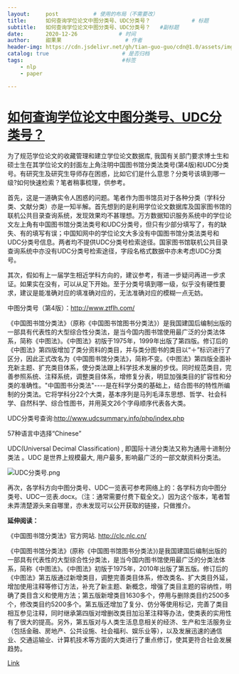 ```yaml
---
layout:     post           # 使用的布局（不需要改）
title:      如何查询学位论文中图分类号、UDC分类号？             # 标题 
subtitle:   如何查询学位论文中图分类号、UDC分类号？   #副标题
date:       2020-12-26             # 时间
author:     甜果果                    # 作者
header-img: https://cdn.jsdelivr.net/gh/tian-guo-guo/cdn@1.0/assets/img/post-bg-coffee.jpeg    #背景图片
catalog: true                       # 是否归档
tags:                               #标签
    - nlp
    - paper

---
```


# [如何查询学位论文中图分类号、UDC分类号？](http://blog.sciencenet.cn/home.php?mod=space&uid=213646&do=blog&id=1225953)

为了规范学位论文的收藏管理和建立学位论文数据库, 我国有关部门要求博士生和硕士生在其学位论文的封面左上角注明中国图书馆分类法类号(第4版)和UDC分类号。有研究生及研究生导师存在困惑，比如它们是什么意思？分类号该填到哪一级?如何快速检索？笔者稍事梳理，供参考。

  首先，这是一道确实令人困惑的问题。笔者作为图书馆员对于各种分类（学科分类、文献分类）亦是一知半解。首先想到的是利用学位论文数据库及国家图书馆的联机公共目录查询系统，发现效果均不甚理想。万方数据知识服务系统中的学位论文左上角有中国图书馆分类法类号和UDC分类号，但只有少部分填写了，有的缺失、有的填写有误；中国知网中的学位论文大多没有中国图书馆分类法类号和UDC分类号信息。两者均不提供UDC分类号检索途径。国家图书馆联机公共目录查询系统中亦没有UDC分类号检索途径，字段名格式数据中亦未考虑UDC分类号。

  其次，假如有上一届学生相近学科方向的，建议参考，有进一步疑问再进一步求证。如果实在没有，可以从足下开始。至于分类号填到哪一级，似乎没有硬性要求，建议是能准确对应的填准确对应的，无法准确对应的模糊一点无妨。  

   中图分类号（第4版）：http://www.ztflh.com/

《中国图书馆分类法》（原称《中国图书馆图书分类法》）是我国建国后编制出版的一部具有代表性的大型综合性分类法，是当今国内图书馆使用最广泛的分类法体系，简称《中图法》。《中图法》初版于1975年，1999年出版了第四版。修订后的《中图法》第四版增加了类分资料的类目，并与类分图书的类目以“＋”标识进行了区分，因此正式改名为《中国图书馆分类法》，简称不变。《中图法》第四版全面补充新主题、扩充类目体系，使分类法跟上科学技术发展的步伐。同时规范类目，完善参照系统、注释系统，调整类目体系，增修复分表，明显加强类目的扩容性和分类的准确性。"中国图书分类法"----是在科学分类的基础上，结合图书的特性所编制的分类法。它将学科分22个大类，基本序列是马列毛泽东思想、哲学、社会科学、自然科学、综合性图书，并用英文26个字母顺序代表各大类。

   UDC分类号查询:http://www.udcsummary.info/php/index.php

 57种语言中选择“Chinese”

UDC(Universal Decimal Classification) , 即国际十进分类法又称为通用十进制分类法 。UDC 是世界上规模最大, 用户最多, 影响最广泛的一部文献资料分类法。

   ![UDC分类号.png](https://cdn.jsdelivr.net/gh/tian-guo-guo/cdn@master/assets/picgoimg/20201226134327.png)

  再次，各学科方向中图分类号、UDC一览表可参考网络上的：各学科方向中图分类号、UDC一览表.docx。（注：通常需要付费下载全文。）因为这个版本，笔者暂未弄清楚源头来自哪里，亦未发现可以公开获取的链接，只做推介。



**延伸阅读：**

《中国图书馆分类法》官方网站. http://clc.nlc.cn/

《中国图书馆分类法》(原称《中国图书馆图书分类法》)是我国建国后编制出版的一部具有代表性的大型综合性分类法，是当今国内图书馆使用最广泛的分类法体系，简称《中图法》。《中图法》初版于1975年，2010年出版了第五版。修订后的《中图法》第五版通过新增类目，调整完善类目体系，修改类名、扩大类目外延，增加使用注释等修订方法，补充了新主题、新概念，增强了类目主题的容纳性，明确了类目含义和使用方法；第五版新增类目1630多个，停用与删除类目约2500多个，修改类目约5200多个。第五版还增加了复分、仿分等使用标记，完善了类目相互参见注释，同时继承第四版对增删改类目加沿革注释等办法，使类表的实用性有了很大的提高。另外，第五版对与人类生活息息相关的经济、生产和生活服务业（包括金融、房地产、公共设施、社会福利、娱乐业等），以及发展迅速的通信业、交通运输业、计算机技术等方面的大类进行了重点修订，使其更符合社会发展趋势。



[Link](http://blog.sciencenet.cn/home.php?mod=space&uid=213646&do=blog&id=1225953)